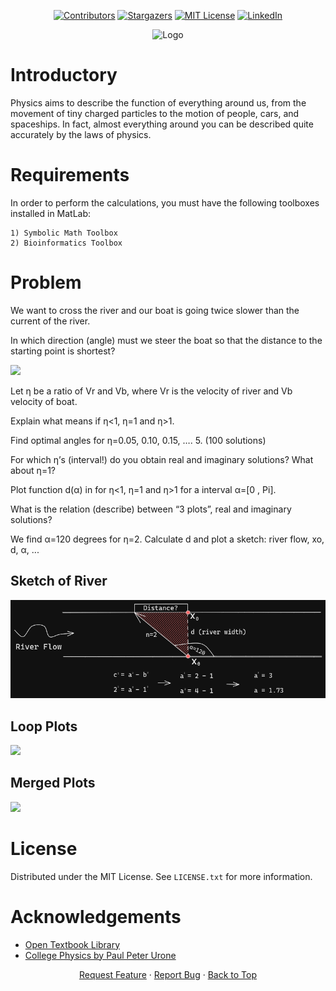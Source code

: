 <!--
    Author: Jimpad
    Date: 26/09/2022
 >

<! -- begin:ProjectShields -->

<!--
    I'm using markdown "reference style" links for readability.
    Reference links are enclosed in brackets [ ] instead of parentheses ( ).
    See the bottom of this document for the declaration of the reference variables
    for contributors-url, forks-url, etc. This is an optional, concise syntax you may use.
    https://www.markdownguide.org/basic-syntax/#reference-style-links
-->

<a name="readme-top"></a>

<div align="center">
  <!-- begin:Icons-->
  
  [![Contributors][contributors-shield]][contributors-url]
  [![Stargazers][stars-shield]][stars-url]
  [![MIT License][license-shield]][license-url]
  [![LinkedIn][linkedin-shield]][linkedin-url]
  
  <!-- end:Icons-->
  <!-- begin:Logo -->
  <a>
    <img src="src/media/logo/logo.svg" alt="Logo" width="80" height="80">
  </a>
  <!-- end:Logo >

  < !-- begin:ShortDescription -->
  <p align="center">
    Powered by   
    <br>
    MatLab
    <br>
    <a href="https://github.com/Jimpad/college-physics-matlab"><strong>Explore the docs »</strong></a>
  </p>
  < !-- end:ShortDescription -->
</div>
<!-- end:ProjectShields -->

# Introductory

Physics aims to describe the function of everything around us, from the movement of tiny charged particles to the motion of people, cars, and spaceships. In fact, almost everything around you can be described quite accurately by the laws of physics.

# Requirements

In order to perform the calculations, you must have the following toolboxes installed in MatLab:

    1) Symbolic Math Toolbox
    2) Bioinformatics Toolbox

# Problem

We want to cross the river and our boat is going twice slower than the current of the river.

In which direction (angle) must we steer the boat so that the distance to the starting point is shortest?

<a>
<img src="./src/media/equation.png">
</a>

Let η be a ratio of Vr and Vb, where Vr is the velocity of river and Vb velocity of boat.

Explain what means if η<1, η=1 and η>1.

Find optimal angles for η=0.05, 0.10, 0.15, …. 5. (100 solutions)

For which η’s (interval!) do you obtain real and imaginary solutions? What about η=1?

Plot function d(α) in for η<1, η=1 and η>1 for a interval α=[0 , Pi].

What is the relation (describe) between “3 plots”, real and imaginary solutions?

We find α=120 degrees for η=2. Calculate d and plot a sketch: river flow, xo, d, α, ...

## Sketch of River

<a>
<img src="./src/media/river-sketch.png">
</a>

## Loop Plots

<a>
<img src="./out/loop-plots.jpg">
</a>

## Merged Plots

<a>
<img src="./out/plots-merged.jpg">
</a>

# License

Distributed under the MIT License. See `LICENSE.txt` for more information.

# Acknowledgements

* [Open Textbook Library](https://open.umn.edu/opentextbooks/)
* [College Physics by Paul Peter Urone](https://open.umn.edu/opentextbooks/)

<!-- begin:Footer -->
<div align="center">
    <a href="https://github.com/Jimpad/college-physics-matlab/issues">Request Feature</a>
    ·
    <a href="https://github.com/Jimpad/college-physics-matlab/issues">Report Bug</a>
    ·
    <a href="#readme-top">Back to Top</a>
    
</div>
<!-- end:Footer-->

<!-- MARKDOWN LINKS & IMAGES -->
<!-- https://www.markdownguide.org/basic-syntax/#reference-style-links -->

[contributors-shield]: https://img.shields.io/github/contributors/Jimpad/college-physics-matlab.svg?style=for-the-badge
[contributors-url]: https://github.com/Jimpad/college-physics-matlab/graphs/contributors
[forks-shield]: https://img.shields.io/github/forks/Jimpad/college-physics-matlab.svg?style=for-the-badge
[forks-url]: https://github.com/Jimpad/college-physics-matlab/network/members
[stars-shield]: https://img.shields.io/github/stars/Jimpad/college-physics-matlab.svg?style=for-the-badge
[stars-url]: https://github.com/Jimpad/college-physics-matlab/stargazers
[issues-shield]: https://img.shields.io/github/issues/Jimpad/college-physics-matlab.svg?style=for-the-badge
[issues-url]: https://github.com/Jimpad/college-physics-matlab/issues
[license-shield]: https://img.shields.io/github/license/Jimpad/college-physics-matlab.svg?style=for-the-badge
[license-url]: https://github.com/Jimpad/college-physics-matlab/blob/master/LICENSE.txt
[linkedin-shield]: https://img.shields.io/badge/-LinkedIn-black.svg?style=for-the-badge&logo=linkedin&colorB=555
[linkedin-url]: https://linkedin.com/in/Jimpad
